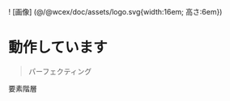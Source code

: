 <!--DESC: {icon:{name:"explore"},id:4} -->

! [画像] (@/@wcex/doc/assets/logo.svg{width:16em; 高さ:6em})
# 動作しています
> パーフェクティング

要素階層